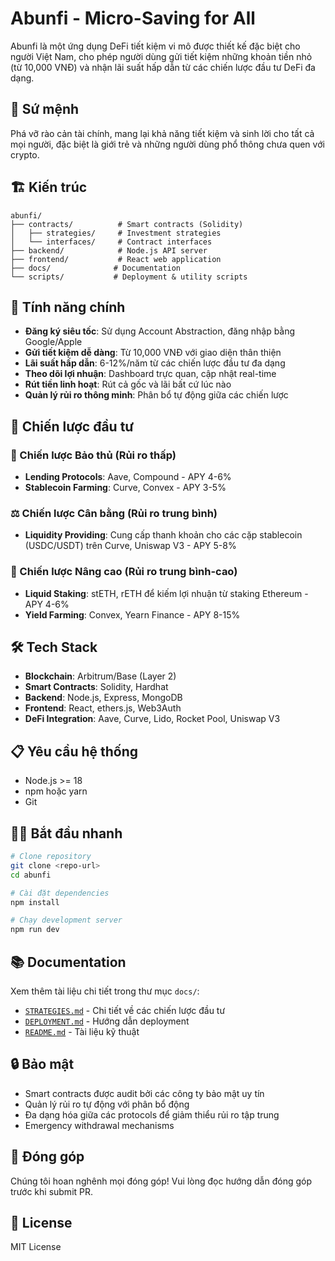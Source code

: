 # Abunfi - Micro-Saving for All

Abunfi là một ứng dụng DeFi tiết kiệm vi mô được thiết kế đặc biệt cho người Việt Nam, cho phép người dùng gửi tiết kiệm những khoản tiền nhỏ (từ 10,000 VNĐ) và nhận lãi suất hấp dẫn từ các chiến lược đầu tư DeFi đa dạng.

## 🎯 Sứ mệnh

Phá vỡ rào cản tài chính, mang lại khả năng tiết kiệm và sinh lời cho tất cả mọi người, đặc biệt là giới trẻ và những người dùng phổ thông chưa quen với crypto.

## 🏗️ Kiến trúc

```
abunfi/
├── contracts/          # Smart contracts (Solidity)
│   ├── strategies/     # Investment strategies
│   └── interfaces/     # Contract interfaces
├── backend/            # Node.js API server
├── frontend/           # React web application
├── docs/              # Documentation
└── scripts/           # Deployment & utility scripts
```

## 🚀 Tính năng chính

- **Đăng ký siêu tốc**: Sử dụng Account Abstraction, đăng nhập bằng Google/Apple
- **Gửi tiết kiệm dễ dàng**: Từ 10,000 VNĐ với giao diện thân thiện
- **Lãi suất hấp dẫn**: 6-12%/năm từ các chiến lược đầu tư đa dạng
- **Theo dõi lợi nhuận**: Dashboard trực quan, cập nhật real-time
- **Rút tiền linh hoạt**: Rút cả gốc và lãi bất cứ lúc nào
- **Quản lý rủi ro thông minh**: Phân bổ tự động giữa các chiến lược

## 💼 Chiến lược đầu tư

### 🏦 Chiến lược Bảo thủ (Rủi ro thấp)
- **Lending Protocols**: Aave, Compound - APY 4-6%
- **Stablecoin Farming**: Curve, Convex - APY 3-5%

### ⚖️ Chiến lược Cân bằng (Rủi ro trung bình)
- **Liquidity Providing**: Cung cấp thanh khoản cho các cặp stablecoin (USDC/USDT) trên Curve, Uniswap V3 - APY 5-8%

### 🚀 Chiến lược Nâng cao (Rủi ro trung bình-cao)
- **Liquid Staking**: stETH, rETH để kiếm lợi nhuận từ staking Ethereum - APY 4-6%
- **Yield Farming**: Convex, Yearn Finance - APY 8-15%

## 🛠️ Tech Stack

- **Blockchain**: Arbitrum/Base (Layer 2)
- **Smart Contracts**: Solidity, Hardhat
- **Backend**: Node.js, Express, MongoDB
- **Frontend**: React, ethers.js, Web3Auth
- **DeFi Integration**: Aave, Curve, Lido, Rocket Pool, Uniswap V3

## 📋 Yêu cầu hệ thống

- Node.js >= 18
- npm hoặc yarn
- Git

## 🏃‍♂️ Bắt đầu nhanh

```bash
# Clone repository
git clone <repo-url>
cd abunfi

# Cài đặt dependencies
npm install

# Chạy development server
npm run dev
```

## 📚 Documentation

Xem thêm tài liệu chi tiết trong thư mục `docs/`:

- [`STRATEGIES.md`](docs/STRATEGIES.md) - Chi tiết về các chiến lược đầu tư
- [`DEPLOYMENT.md`](docs/DEPLOYMENT.md) - Hướng dẫn deployment
- [`README.md`](docs/README.md) - Tài liệu kỹ thuật

## 🔒 Bảo mật

- Smart contracts được audit bởi các công ty bảo mật uy tín
- Quản lý rủi ro tự động với phân bổ động
- Đa dạng hóa giữa các protocols để giảm thiểu rủi ro tập trung
- Emergency withdrawal mechanisms

## 🤝 Đóng góp

Chúng tôi hoan nghênh mọi đóng góp! Vui lòng đọc hướng dẫn đóng góp trước khi submit PR.

## 📄 License

MIT License
